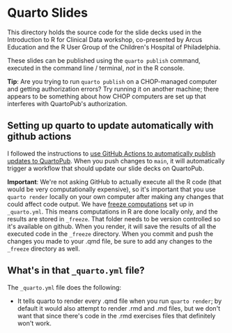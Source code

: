 # Quarto Slides

This directory holds the source code for the slide decks used in the Introduction to R for Clinical Data workshop, co-presented by Arcus Education and the R User Group of the Children's Hospital of Philadelphia.

These slides can be published using the `quarto publish` command, executed in the command line / terminal, *not* in the R console.  

**Tip**: Are you trying to run `quarto publish` on a CHOP-managed computer and getting authorization errors? 
Try running it on another machine; there appears to be something about how CHOP computers are set up that interferes with QuartoPub's authorization. 

## Setting up quarto to update automatically with github actions

I followed the instructions to [use GitHub Actions to automatically publish updates to QuartoPub](https://quarto.org/docs/publishing/quarto-pub.html#github-action). 
When you push changes to `main`, it will automatically trigger a workflow that should update our slide decks on QuartoPub. 

**Important**: We're not asking GitHub to actually execute all the R code (that would be very computationally expensive), so it's important that you use `quarto render` locally on your own computer after making any changes that could affect code output. 
We have [freeze computations](https://quarto.org/docs/publishing/quarto-pub.html#freezing-computations) set up in `_quarto.yml`. 
This means computations in R are done locally only, and the results are stored in `_freeze`. 
That folder needs to be version controlled so it's available on github. 
When you render, it will save the results of all the executed code in the `_freeze` directory. 
When you commit and push the changes you made to your .qmd file, be sure to add any changes to the `_freeze` directory as well. 

## What's in that `_quarto.yml` file?

The `_quarto.yml` file does the following:

- It tells quarto to render every .qmd file when you run `quarto render`; by default it would also attempt to render .rmd and .md files, but we don't want that since there's code in the .rmd exercises files that definitely won't work. 